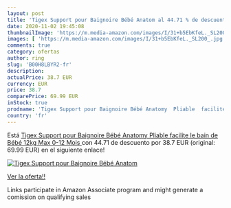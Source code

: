 ```yaml
---
layout: post
title: 'Tigex Support pour Baignoire Bébé Anatom al 44.71 % de descuento'
date: 2020-11-02 19:45:08
thumbnailImage: 'https://m.media-amazon.com/images/I/31+b5EbKfeL._SL200_.jpg'
images: [ 'https://m.media-amazon.com/images/I/31+b5EbKfeL._SL200_.jpg' ]
comments: true
category: ofertas
author: ring
slug: 'B00H8LBYR2-fr'
description:
actualPrice: 38.7 EUR
currency: EUR
price: 38.7
comparePrice: 69.99 EUR
inStock: true
prodname: 'Tigex Support pour Baignoire Bébé Anatomy  Pliable  facilite le bain de Bébé  12kg Max  0-12 Mois '
country: 'fr'
---
```


Está [Tigex Support pour Baignoire Bébé Anatomy  Pliable  facilite le bain de Bébé  12kg Max  0-12 Mois ](https://www.amazon.fr/dp/B00H8LBYR2/?tag=tolees0d-21) con 44.71 de descuento por 38.7 EUR (original: 69.99 EUR) en el siguiente enlace!

[![Tigex Support pour Baignoire Bébé Anatom](https://m.media-amazon.com/images/I/31+b5EbKfeL._SL200_.jpg)](https://www.amazon.fr/dp/B00H8LBYR2/?tag=tolees0d-21)

[Ver la oferta!!](https://www.amazon.fr/dp/B00H8LBYR2/?tag=tolees0d-21)

Links participate in Amazon Associate program and might generate a comission on qualifying sales


